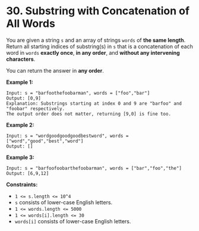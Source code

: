 # 30. Substring with Concatenation of All Words

You are given a string `s` and an array of strings `words` of **the same length**. Return all starting indices of substring(s) in `s` that is a concatenation of each word in `words` **exactly once**, **in any order**, and **without any intervening characters**.

You can return the answer in **any order**.

**Example 1:**

```()
Input: s = "barfoothefoobarman", words = ["foo","bar"]
Output: [0,9]
Explanation: Substrings starting at index 0 and 9 are "barfoo" and "foobar" respectively.
The output order does not matter, returning [9,0] is fine too.
```

**Example 2:**

```()
Input: s = "wordgoodgoodgoodbestword", words = ["word","good","best","word"]
Output: []
```

**Example 3:**

```()
Input: s = "barfoofoobarthefoobarman", words = ["bar","foo","the"]
Output: [6,9,12]
```

**Constraints:**

- `1 <= s.length <= 10^4`
- `s` consists of lower-case English letters.
- `1 <= words.length <= 5000`
- `1 <= words[i].length <= 30`
- `words[i]` consists of lower-case English letters.
